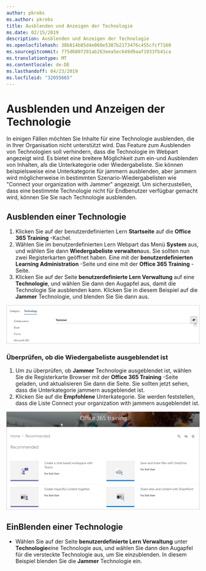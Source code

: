 ```yaml
---
author: pkrebs
ms.author: pkrebs
title: Ausblenden und Anzeigen der Technologie
ms.date: 02/15/2019
description: Ausblenden und Anzeigen der Technologie
ms.openlocfilehash: 38b814b85d4e060e5387b2173476c455cfcf7160
ms.sourcegitcommit: 775d6807291ab263eea5ec649d9aaf1933fb41ca
ms.translationtype: MT
ms.contentlocale: de-DE
ms.lasthandoff: 04/23/2019
ms.locfileid: "32055665"
---
```

# <a name="hide-and-show-technology"></a>Ausblenden und Anzeigen der Technologie

In einigen Fällen möchten Sie Inhalte für eine Technologie ausblenden, die in Ihrer Organisation nicht unterstützt wird. Das Feature zum Ausblenden von Technologien soll verhindern, dass die Technologie im Webpart angezeigt wird. Es bietet eine breitere Möglichkeit zum ein-und Ausblenden von Inhalten, als die Unterkategorie oder Wiedergabeliste. Sie können beispielsweise eine Unterkategorie für jammern ausblenden, aber jammern wird möglicherweise in bestimmten Szenario-Wiedergabelisten wie "Connect your organization with Jammer" angezeigt. Um sicherzustellen, dass eine bestimmte Technologie nicht für Endbenutzer verfügbar gemacht wird, können Sie Sie nach Technologie ausblenden. 

## <a name="hide-a-technology"></a>Ausblenden einer Technologie

1. Klicken Sie auf der benutzerdefinierten Lern **Startseite** auf die **Office 365 Training** -Kachel.
2. Wählen Sie im benutzerdefinierten Lern Webpart das Menü **System** aus, und wählen Sie dann **Wiedergabeliste verwalten**aus. Sie sollten nun zwei Registerkarten geöffnet haben. Eine mit der **benutzerdefinierten Learning Administration** -Seite und eine mit der **Office 365 Training** -Seite. 
3. Klicken Sie auf der Seite **benutzerdefinierte Lern Verwaltung** auf eine **Technologie**, und wählen Sie dann den Augapfel aus, damit die Technologie Sie ausblenden kann. Klicken Sie in diesem Beispiel auf die **Jammer** Technologie, und blenden Sie Sie dann aus.  

![CG-hidetech. png](media/cg-hidetech.png)

### <a name="verify-the-playlist-is-hidden"></a>Überprüfen, ob die Wiedergabeliste ausgeblendet ist
1. Um zu überprüfen, ob **Jammer** Technologie ausgeblendet ist, wählen Sie die Registerkarte Browser mit der **Office 365 Training** -Seite geladen, und aktualisieren Sie dann die Seite. Sie sollten jetzt sehen, dass die Unterkategorie jammern ausgeblendet ist. 
2. Klicken Sie auf die **Empfohlene** Unterkategorie. Sie werden feststellen, dass die Liste Connect your organization with jammern ausgeblendet ist. 

![CG-hidetechrefresh. png](media/cg-hidetechrefresh.png)

## <a name="unhide-a-technology"></a>EinBlenden einer Technologie

- Wählen Sie auf der Seite **benutzerdefinierte Lern Verwaltung** unter **Technologie**eine Technologie aus, und wählen Sie dann den Augapfel für die versteckte Technologie aus, um Sie einzublenden. In diesem Beispiel blenden Sie die **Jammer** Technologie ein. 